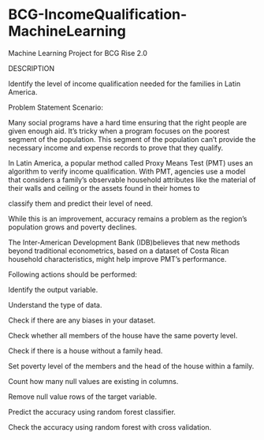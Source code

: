 # BCG-IncomeQualification-MachineLearning
Machine Learning Project for BCG Rise 2.0

DESCRIPTION 

Identify the level of income qualification needed for the families in Latin America. 

 

Problem Statement Scenario: 

Many social programs have a hard time ensuring that the right people are given enough aid. It’s tricky when a program focuses on the poorest segment of the population. This segment of the population can’t provide the necessary income and expense records to prove that they qualify. 

In Latin America, a popular method called Proxy Means Test (PMT) uses an algorithm to verify income qualification. With PMT, agencies use a model that considers a family’s observable household attributes like the material of their walls and ceiling or the assets found in their homes to 

classify them and predict their level of need. 

While this is an improvement, accuracy remains a problem as the region’s population grows and poverty declines. 

The Inter-American Development Bank (IDB)believes that new methods beyond traditional econometrics, based on a dataset of Costa Rican household characteristics, might help improve PMT’s performance. 

 

Following actions should be performed:  

Identify the output variable. 

Understand the type of data. 

Check if there are any biases in your dataset. 

Check whether all members of the house have the same poverty level. 

Check if there is a house without a family head. 

Set poverty level of the members and the head of the house within a family. 

Count how many null values are existing in columns. 

Remove null value rows of the target variable. 

Predict the accuracy using random forest classifier. 

Check the accuracy using random forest with cross validation. 
